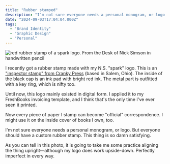 ```yaml
---
title: "Rubber stamped"
description: "I’m not sure everyone needs a personal monogram, or logo. But everyone should have a custom rubber stamp. "
date: "2024-09-03T17:04:04.000Z"
tags: 
  - "Brand Identity"
  - "Graphic Design"
  - "Personal"
---
```


![red rubber stamp of a spark logo. From the Desk of Nick Simson in handwritten pencil](/img/post-images/IMG_4426-1024x1024.jpeg)

I recently got a rubber stamp made with my N.S. "spark" logo. This is an ["inspector stamp" from Cranky Press](https://www.crankypress.com/products/custom-inspector-stamp/) (based in Salem, Ohio). The inside of the black cap is an ink pad with bright red ink. The metal part is outfitted with a key ring, which is nifty too.

Until now, this logo mainly existed in digital form. I applied it to my FreshBooks invoicing template, and I think that's the only time I've ever seen it printed.

Now every piece of paper I stamp can become "official" correspondence. I might use it on the inside cover of books I own, too.

I'm not sure everyone needs a personal monogram, or logo. But everyone should have a custom rubber stamp. This thing is so damn satisfying.

As you can tell in this photo, it is going to take me some practice aligning the thing upright—although my logo does work upside-down. Perfectly imperfect in every way.
